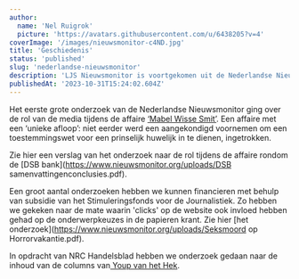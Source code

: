 ```yaml
---
author:
  name: 'Nel Ruigrok'
  picture: 'https://avatars.githubusercontent.com/u/6438205?v=4'
coverImage: '/images/nieuwsmonitor-c4ND.jpg'
title: 'Geschiedenis'
status: 'published'
slug: 'nederlandse-nieuwsmonitor'
description: 'LJS Nieuwsmonitor is voortgekomen uit de Nederlandse Nieuwsmonitor (DNN). Dit project, ondergebracht bij de Stichting Het Persinstituut heeft van 2005 tot en met 2013 als doel gehad: het transparant maken van het nieuwsproces voor een breed publiek. Met wetenschappelijk onderzoek heeft de Nieuwsmonitor bijgedragen aan de discussie over de kwaliteit van de  journalistiek in Nederland. Hieronder enkele publicaties uit die periode.'
publishedAt: '2023-10-31T15:24:02.604Z'
---
```




Het eerste grote onderzoek van de Nederlandse Nieuwsmonitor ging over de rol van de media tijdens de affaire [‘Mabel Wisse Smit’](https://www.nieuwsmonitor.org/uploads/media_en_mabel.pdf). Een affaire met een ‘unieke afloop’: niet eerder werd een aangekondigd voornemen om een toestemmingswet voor een prinselijk huwelijk in te dienen, ingetrokken.

Zie hier een verslag van het onderzoek naar de rol tijdens de affaire rondom de [DSB bank](https://www.nieuwsmonitor.org/uploads/DSB samenvattingenconclusies.pdf).

Een groot aantal onderzoeken hebben we kunnen financieren met behulp van subsidie van het Stimuleringsfonds voor de Journalistiek. Zo hebben we gekeken naar de mate waarin 'clicks' op de website ook invloed hebben gehad op de onderwerpkeuzes in de papieren krant. Zie hier [het onderzoek](https://www.nieuwsmonitor.org/uploads/Seksmoord op Horrorvakantie.pdf).

In opdracht van NRC Handelsblad hebben we onderzoek gedaan naar de inhoud van de columns van[ Youp van het Hek](https://www.nieuwsmonitor.org/uploads/youp2912.pdf).

